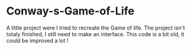 # Conway-s-Game-of-Life
A little project were I tried to recreate the Game of life. The project isn't totaly finished, I still need to make an interface.
This code is a bit old, it could be improved a lot !
